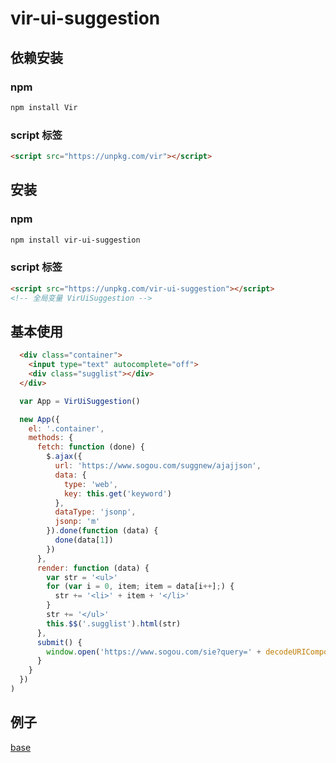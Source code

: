 # vir-ui-suggestion

## 依赖安装

### npm

```sh
npm install Vir
```
### script 标签

```html
<script src="https://unpkg.com/vir"></script>
```

## 安装

### npm

```sh
npm install vir-ui-suggestion
```

### script 标签

```html
<script src="https://unpkg.com/vir-ui-suggestion"></script>
<!-- 全局变量 VirUiSuggestion -->
```

## 基本使用
```html
  <div class="container">
    <input type="text" autocomplete="off">
    <div class="sugglist"></div>
  </div>
```

```js
  var App = VirUiSuggestion()

  new App({
    el: '.container',
    methods: {
      fetch: function (done) {
        $.ajax({
          url: 'https://www.sogou.com/suggnew/ajajjson',
          data: {
            type: 'web',
            key: this.get('keyword')
          },
          dataType: 'jsonp',
          jsonp: 'm'
        }).done(function (data) {
          done(data[1])
        })
      },
      render: function (data) {
        var str = '<ul>'
        for (var i = 0, item; item = data[i++];) {
          str += '<li>' + item + '</li>'
        }
        str += '</ul>'
        this.$$('.sugglist').html(str)
      },
      submit() {
        window.open('https://www.sogou.com/sie?query=' + decodeURIComponent(this.$$('input').val()))
      }
    }
  })
)
```

## 例子

<a href="http://htmlpreview.github.io/?https://github.com/sgdh-fe/vir-ui-suggestion/blob/master/examples/index.html" target="_blank">base</a>